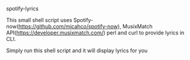 spotify-lyrics

This small shell script uses Spotify-now(https://github.com/micahco/spotify-now), MusixMatch API(https://developer.musixmatch.com/) perl and curl to provide lyrics in CLI.

Simply run this shell script and it will display lyrics for you  


